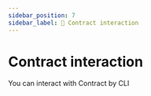 ```yaml
---
sidebar_position: 7
sidebar_label: 🏡 Contract interaction
---
```


# Contract interaction
You can interact with Contract by CLI